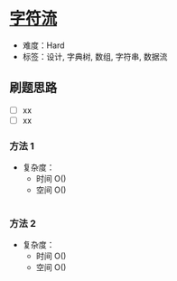 # [字符流](https://leetcode-cn.com/problems/stream-of-characters/)

- 难度：Hard
- 标签：设计, 字典树, 数组, 字符串, 数据流

## 刷题思路

- [ ] xx
- [ ] xx

### 方法 1

- 复杂度：
    - 时间 O()
    - 空间 O()

``` js

```

### 方法 2

- 复杂度：
    - 时间 O()
    - 空间 O()

``` js

```
